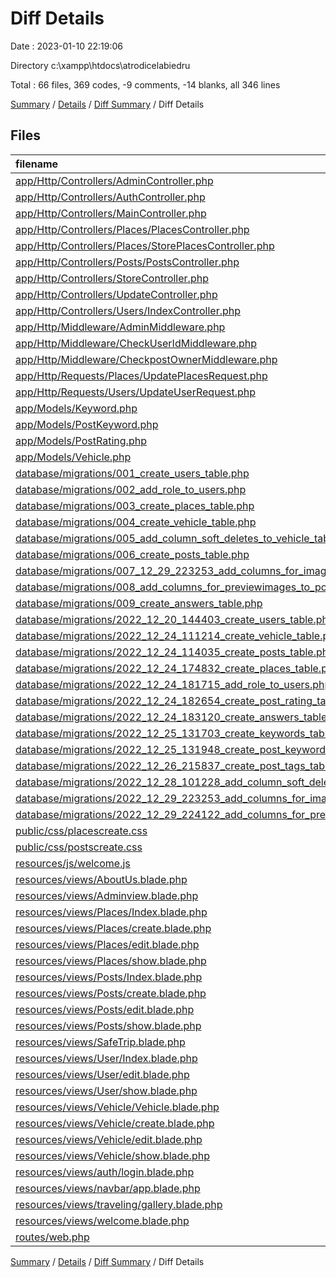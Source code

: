 # Diff Details

Date : 2023-01-10 22:19:06

Directory c:\\xampp\\htdocs\\atrodicelabiedru

Total : 66 files,  369 codes, -9 comments, -14 blanks, all 346 lines

[Summary](results.md) / [Details](details.md) / [Diff Summary](diff.md) / Diff Details

## Files
| filename | language | code | comment | blank | total |
| :--- | :--- | ---: | ---: | ---: | ---: |
| [app/Http/Controllers/AdminController.php](/app/Http/Controllers/AdminController.php) | PHP | -5 | -9 | -1 | -15 |
| [app/Http/Controllers/AuthController.php](/app/Http/Controllers/AuthController.php) | PHP | 0 | 2 | 0 | 2 |
| [app/Http/Controllers/MainController.php](/app/Http/Controllers/MainController.php) | PHP | 37 | 48 | 10 | 95 |
| [app/Http/Controllers/Places/PlacesController.php](/app/Http/Controllers/Places/PlacesController.php) | PHP | 13 | 4 | -1 | 16 |
| [app/Http/Controllers/Places/StorePlacesController.php](/app/Http/Controllers/Places/StorePlacesController.php) | PHP | 2 | 0 | -1 | 1 |
| [app/Http/Controllers/Posts/PostsController.php](/app/Http/Controllers/Posts/PostsController.php) | PHP | 4 | 1 | 0 | 5 |
| [app/Http/Controllers/StoreController.php](/app/Http/Controllers/StoreController.php) | PHP | 1 | 1 | 0 | 2 |
| [app/Http/Controllers/UpdateController.php](/app/Http/Controllers/UpdateController.php) | PHP | 14 | 3 | 0 | 17 |
| [app/Http/Controllers/Users/IndexController.php](/app/Http/Controllers/Users/IndexController.php) | PHP | 33 | 1 | 2 | 36 |
| [app/Http/Middleware/AdminMiddleware.php](/app/Http/Middleware/AdminMiddleware.php) | PHP | 0 | 1 | -1 | 0 |
| [app/Http/Middleware/CheckUserIdMiddleware.php](/app/Http/Middleware/CheckUserIdMiddleware.php) | PHP | -1 | -2 | 2 | -1 |
| [app/Http/Middleware/CheckpostOwnerMiddleware.php](/app/Http/Middleware/CheckpostOwnerMiddleware.php) | PHP | 0 | -2 | 0 | -2 |
| [app/Http/Requests/Places/UpdatePlacesRequest.php](/app/Http/Requests/Places/UpdatePlacesRequest.php) | PHP | 6 | 0 | 0 | 6 |
| [app/Http/Requests/Users/UpdateUserRequest.php](/app/Http/Requests/Users/UpdateUserRequest.php) | PHP | -33 | -11 | -6 | -50 |
| [app/Models/Keyword.php](/app/Models/Keyword.php) | PHP | -8 | 0 | -4 | -12 |
| [app/Models/PostKeyword.php](/app/Models/PostKeyword.php) | PHP | -8 | 0 | -4 | -12 |
| [app/Models/PostRating.php](/app/Models/PostRating.php) | PHP | -10 | 0 | -4 | -14 |
| [app/Models/Vehicle.php](/app/Models/Vehicle.php) | PHP | 1 | 0 | 0 | 1 |
| [database/migrations/001_create_users_table.php](/database/migrations/001_create_users_table.php) | PHP | 24 | 10 | 4 | 38 |
| [database/migrations/002_add_role_to_users.php](/database/migrations/002_add_role_to_users.php) | PHP | 19 | 10 | 4 | 33 |
| [database/migrations/003_create_places_table.php](/database/migrations/003_create_places_table.php) | PHP | 19 | 10 | 4 | 33 |
| [database/migrations/004_create_vehicle_table.php](/database/migrations/004_create_vehicle_table.php) | PHP | 19 | 10 | 4 | 33 |
| [database/migrations/005_add_column_soft_deletes_to_vehicle_table.php](/database/migrations/005_add_column_soft_deletes_to_vehicle_table.php) | PHP | 19 | 10 | 4 | 33 |
| [database/migrations/006_create_posts_table.php](/database/migrations/006_create_posts_table.php) | PHP | 26 | 11 | 5 | 42 |
| [database/migrations/007_12_29_223253_add_columns_for_images_to_posts_table.php](/database/migrations/007_12_29_223253_add_columns_for_images_to_posts_table.php) | PHP | 19 | 10 | 4 | 33 |
| [database/migrations/008_add_columns_for_previewimages_to_posts_table.php](/database/migrations/008_add_columns_for_previewimages_to_posts_table.php) | PHP | 19 | 10 | 4 | 33 |
| [database/migrations/009_create_answers_table.php](/database/migrations/009_create_answers_table.php) | PHP | 23 | 14 | 5 | 42 |
| [database/migrations/2022_12_20_144403_create_users_table.php](/database/migrations/2022_12_20_144403_create_users_table.php) | PHP | -27 | -10 | -4 | -41 |
| [database/migrations/2022_12_24_111214_create_vehicle_table.php](/database/migrations/2022_12_24_111214_create_vehicle_table.php) | PHP | -19 | -10 | -4 | -33 |
| [database/migrations/2022_12_24_114035_create_posts_table.php](/database/migrations/2022_12_24_114035_create_posts_table.php) | PHP | -23 | -13 | -4 | -40 |
| [database/migrations/2022_12_24_174832_create_places_table.php](/database/migrations/2022_12_24_174832_create_places_table.php) | PHP | -19 | -13 | -4 | -36 |
| [database/migrations/2022_12_24_181715_add_role_to_users.php](/database/migrations/2022_12_24_181715_add_role_to_users.php) | PHP | -19 | -10 | -4 | -33 |
| [database/migrations/2022_12_24_182654_create_post_rating_table.php](/database/migrations/2022_12_24_182654_create_post_rating_table.php) | PHP | -21 | -14 | -4 | -39 |
| [database/migrations/2022_12_24_183120_create_answers_table.php](/database/migrations/2022_12_24_183120_create_answers_table.php) | PHP | -21 | -14 | -5 | -40 |
| [database/migrations/2022_12_25_131703_create_keywords_table.php](/database/migrations/2022_12_25_131703_create_keywords_table.php) | PHP | -19 | -10 | -4 | -33 |
| [database/migrations/2022_12_25_131948_create_post_keywords_table.php](/database/migrations/2022_12_25_131948_create_post_keywords_table.php) | PHP | -20 | -10 | -4 | -34 |
| [database/migrations/2022_12_26_215837_create_post_tags_table.php](/database/migrations/2022_12_26_215837_create_post_tags_table.php) | PHP | -20 | -10 | -4 | -34 |
| [database/migrations/2022_12_28_101228_add_column_soft_deletes_to_vehicle_table.php](/database/migrations/2022_12_28_101228_add_column_soft_deletes_to_vehicle_table.php) | PHP | -19 | -10 | -4 | -33 |
| [database/migrations/2022_12_29_223253_add_columns_for_images_to_posts_table.php](/database/migrations/2022_12_29_223253_add_columns_for_images_to_posts_table.php) | PHP | -19 | -10 | -4 | -33 |
| [database/migrations/2022_12_29_224122_add_columns_for_previewimages_to_posts_table.php](/database/migrations/2022_12_29_224122_add_columns_for_previewimages_to_posts_table.php) | PHP | -19 | -10 | -4 | -33 |
| [public/css/placescreate.css](/public/css/placescreate.css) | CSS | 0 | 0 | -1 | -1 |
| [public/css/postscreate.css](/public/css/postscreate.css) | CSS | 166 | 6 | 12 | 184 |
| [resources/js/welcome.js](/resources/js/welcome.js) | JavaScript | -31 | -3 | -2 | -36 |
| [resources/views/AboutUs.blade.php](/resources/views/AboutUs.blade.php) | PHP | 22 | 0 | 0 | 22 |
| [resources/views/Adminview.blade.php](/resources/views/Adminview.blade.php) | PHP | 29 | 0 | 1 | 30 |
| [resources/views/Places/Index.blade.php](/resources/views/Places/Index.blade.php) | PHP | 16 | 0 | 0 | 16 |
| [resources/views/Places/create.blade.php](/resources/views/Places/create.blade.php) | PHP | 5 | 0 | -1 | 4 |
| [resources/views/Places/edit.blade.php](/resources/views/Places/edit.blade.php) | PHP | 6 | 0 | 0 | 6 |
| [resources/views/Places/show.blade.php](/resources/views/Places/show.blade.php) | PHP | 7 | 0 | 0 | 7 |
| [resources/views/Posts/Index.blade.php](/resources/views/Posts/Index.blade.php) | PHP | 11 | 0 | 1 | 12 |
| [resources/views/Posts/create.blade.php](/resources/views/Posts/create.blade.php) | PHP | 25 | 0 | 0 | 25 |
| [resources/views/Posts/edit.blade.php](/resources/views/Posts/edit.blade.php) | PHP | 10 | 0 | 0 | 10 |
| [resources/views/Posts/show.blade.php](/resources/views/Posts/show.blade.php) | PHP | 24 | 0 | 0 | 24 |
| [resources/views/SafeTrip.blade.php](/resources/views/SafeTrip.blade.php) | PHP | 22 | 0 | 0 | 22 |
| [resources/views/User/Index.blade.php](/resources/views/User/Index.blade.php) | PHP | -23 | 0 | -1 | -24 |
| [resources/views/User/edit.blade.php](/resources/views/User/edit.blade.php) | PHP | 5 | 0 | 0 | 5 |
| [resources/views/User/show.blade.php](/resources/views/User/show.blade.php) | PHP | 6 | 0 | 0 | 6 |
| [resources/views/Vehicle/Vehicle.blade.php](/resources/views/Vehicle/Vehicle.blade.php) | PHP | 13 | 0 | 0 | 13 |
| [resources/views/Vehicle/create.blade.php](/resources/views/Vehicle/create.blade.php) | PHP | 4 | 0 | 0 | 4 |
| [resources/views/Vehicle/edit.blade.php](/resources/views/Vehicle/edit.blade.php) | PHP | 5 | 0 | 0 | 5 |
| [resources/views/Vehicle/show.blade.php](/resources/views/Vehicle/show.blade.php) | PHP | 6 | 0 | 0 | 6 |
| [resources/views/auth/login.blade.php](/resources/views/auth/login.blade.php) | PHP | -3 | 0 | 0 | -3 |
| [resources/views/navbar/app.blade.php](/resources/views/navbar/app.blade.php) | PHP | 3 | 0 | 1 | 4 |
| [resources/views/traveling/gallery.blade.php](/resources/views/traveling/gallery.blade.php) | PHP | 50 | 0 | 1 | 51 |
| [resources/views/welcome.blade.php](/resources/views/welcome.blade.php) | PHP | 10 | 0 | -1 | 9 |
| [routes/web.php](/routes/web.php) | PHP | 13 | 0 | -1 | 12 |

[Summary](results.md) / [Details](details.md) / [Diff Summary](diff.md) / Diff Details